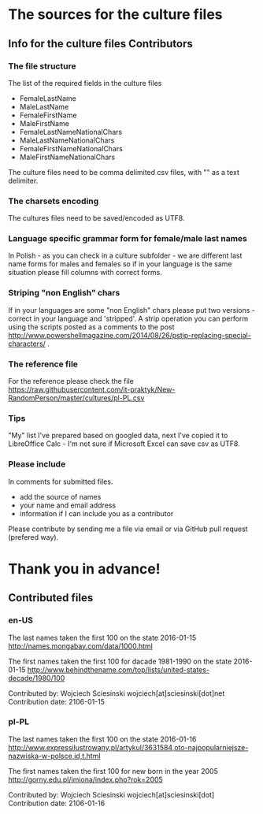 # The sources for the culture files

## Info for the culture files Contributors

### The file structure
The list of the required fields in the culture files
- FemaleLastName
- MaleLastName
- FemaleFirstName
- MaleFirstName
- FemaleLastNameNationalChars
- MaleLastNameNationalChars
- FemaleFirstNameNationalChars
- MaleFirstNameNationalChars

The culture files need to be comma delimited csv files, with "" as a text delimiter.

### The charsets encoding
The cultures files need to be saved/encoded as UTF8.

### Language specific grammar form for female/male last names
In Polish - as you can check in a culture subfolder - we are different last name forms for males and females so if in your language is the same situation please fill columns with correct forms.

### Striping "non English" chars
If in your languages are some "non English" chars please put two versions - correct in your language and 'stripped'. A strip operation you can perform using the scripts posted as a comments to the post http://www.powershellmagazine.com/2014/08/26/pstip-replacing-special-characters/ .

### The reference file
For the reference please check the file https://raw.githubusercontent.com/it-praktyk/New-RandomPerson/master/cultures/pl-PL.csv

### Tips
"My" list I've prepared based on googled data, next I've copied it to LibreOffice Calc - I'm not sure if Microsoft Excel can save csv as UTF8.

### Please include
In comments for submitted files.
- add the source of names
- your name and email address
- information if I can include you as a contributor

 Please contribute by sending me a file via email or via GitHub pull request (prefered way).

# Thank you in advance!

## Contributed files

### en-US

The last names taken the first 100 on the state 2016-01-15  
http://names.mongabay.com/data/1000.html

The first names taken the first 100 for dacade 1981-1990 on the state 2016-01-15
http://www.behindthename.com/top/lists/united-states-decade/1980/100

Contributed by: Wojciech Sciesinski wojciech[at]sciesinski[dot]net  
Contribution date: 2106-01-15

### pl-PL

The last names taken the first 100 on the state 2016-01-16  
http://www.expressilustrowany.pl/artykul/3631584,oto-najpopularniejsze-nazwiska-w-polsce,id,t.html

The first names taken the first 100 for new born in the year 2005  
http://gorny.edu.pl/imiona/index.php?rok=2005

Contributed by: Wojciech Sciesinski wojciech[at]sciesinski[dot]  
Contribution date: 2106-01-16
